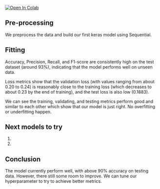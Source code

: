 <a target="_blank" href="[https://colab.research.google.com/gist/chizhang9135/f08e621c3ddad2495caef1649decc68f/milestone2.ipynb](https://colab.research.google.com/drive/1kSHfct3UeFsFB2DUTZJE6G6X70RQnjvS?usp=sharing)">
  <img src="https://colab.research.google.com/assets/colab-badge.svg" alt="Open In Colab"/>
</a>

## Pre-processing
We preprocess the data and build our first keras model using Sequential. 

## Fitting
Accuracy, Precision, Recall, and F1-score are consistently high on the test dataset (around 93%), indicating that the model performs well on unseen data.

Loss metrics show that the validation loss (with values ranging from about 0.20 to 0.24) is reasonably close to the training loss (which decreases to about 0.23 by the end of training), and the test loss is also low (0.1883).

We can see the training, validating, and testing metrics perform good and similar to each other which show that our model is just right. No overfitting or underfitting happen.


## Next models to try
1. 
2. 

## Conclusion
The model currently perform well, with above 90% accuracy on testing data. However, there still some room to improve. We can tune our hyperparameter to try to achieve better metrics.